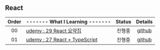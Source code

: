 ## React
|Order|------- What I Learning -------|Status|Details|
|:---:|:---|:---:|:---:|
|00|[udemy : 29 React 요약집](https://www.udemy.com/course/best-react/)|진행중|[github](https://github.com/hermin9804/TIL/tree/main/web/react/29-React-%EC%9A%94%EC%95%BD%EC%A7%91)|
|01|[udemy : 27 React + TypeScript](https://www.udemy.com/course/best-react/)|진행중|[github](https://github.com/hermin9804/TIL/tree/main/web/react/27-React%2BTypeScript)|
